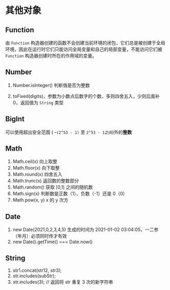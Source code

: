 <author-info date="1631095390015"></author-info>

# 其他对象

## Function

由 `Function` 构造器创建的函数不会创建当前环境的闭包，它们总是被创建于全局环境，因此在运行时它们只能访问全局变量和自己的局部变量，不能访问它们被 `Function` 构造器创建时所在的作用域的变量。

## Number

1. Number.isInteger() 判断值是否为整数

2. toFixed(digits)，参数为小数点后数字的个数，多则四舍五入，少则后面补 0，返回值为 `String` 类型

## BigInt

可以使用超出安全范围 ( -`(2^53 - 1)` 至 `2^53 - 1之间`)外的**整数**

## Math

1. Math.ceil(x) 向上取整
2. Math.floor(x) 向下取整
3. Math.round(x) 四舍五入
4. Math.trunc(x) 返回数的整数部分
5. Math.random() 获取 [0,1) 之间的随机数
6. Math.sign(x) 判断数是正数（1）、负数（-1）还是 0（0）
7. Math.pow(x, y) x 的 y 次方

## Date

1. new Date(2021,0,2,3,4,5) 生成的时间为 2021-01-02 03:04:05，一二参（年月）必须同时传才有效
2. new Date().getTime() === Date.now()

## String

1. str1.concat(str12, str3);
2. str.includes(subStr);
3. str.includes(3); // 返回将 str 重复 3 次的新字符串

